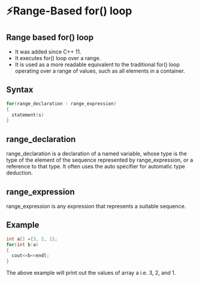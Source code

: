 # ⚡Range-Based for() loop

## Range based for() loop

- It was added since C++ 11.
- It executes for() loop over a range.
- It is used as a more readable equivalent to the traditional for() loop operating over a range of values, such as all elements in a container.

## Syntax

```cpp
for(range_declaration : range_expression)
{
  statement(s)
}
```

## range_declaration

range_declaration is a declaration of a named variable, whose type is the type of the element of the sequence represented by range_expression, or a reference to that type. It often uses the auto specifier for automatic type deduction.

## range_expression

range_expression is any expression that represents a suitable sequence.

## Example

```cpp
int a[] ={3, 2, 1};
for(int b:a)
{
  cout<<b<<endl;
}
```

The above example will print out the values of array a i.e. 3, 2, and 1.
